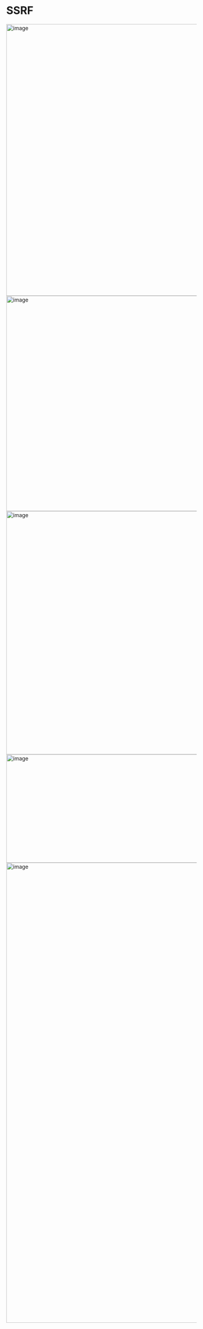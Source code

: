 # SSRF


<img width="2879" height="718" alt="image" src="https://github.com/user-attachments/assets/6c57deef-f7b2-471b-a547-226ee1b4e208" />

<img width="2738" height="569" alt="image" src="https://github.com/user-attachments/assets/5863978f-8d67-4fef-bbd8-f1483c14649a" />

<img width="2796" height="643" alt="image" src="https://github.com/user-attachments/assets/fd792e82-8eaf-4bf5-9b86-b6c196a405cc" />

<img width="2372" height="286" alt="image" src="https://github.com/user-attachments/assets/6d0b509c-dd6f-4d47-9bf3-6719ebc41991" />

<img width="2879" height="1216" alt="image" src="https://github.com/user-attachments/assets/4752e0e0-692b-4b46-a031-7ed3f1ab84ff" />

